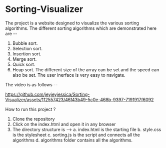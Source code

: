 # Sorting-Visualizer
The project is a website designed to visualize the various sorting algorithms.
The different sorting algorithms which are demonstrated here are --
1. Bubble sort.
2. Selection sort.
3. Insertion sort.
4. Merge sort.
5. Quick sort.
6. Heap sort.
The different size of the array can be set and the speed can also be set. The user inerface is very easy to navigate.



The video is as follows --


https://github.com/jeyjeyjessica/Sorting-Visualizer/assets/112557423/46f43b49-5c0e-468b-9397-7191917f6092



How to run this project ?
1. Clone the repository
2. Click on the index.html and open it in any browser
3. The directory structure is --> 
a. index.html is the starting file
b. style.css is the stylesheet
c. sorting.js is the script and connects all the algorithms
d. algorithms folder contains all the algorithms.
